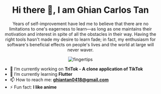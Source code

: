 <h1 align="center">Hi there 👋, I am Ghian Carlos Tan</h1>
<p align="center">Years of self-improvement have led me to believe that there are no limitations to one's eagerness to learn—as long as one maintains their motivation and interest in spite of all the obstacles in their way. Having the right tools hasn't made my desire to learn fade; in fact, my enthusiasm for software's beneficial effects on people's lives and the world at large will never waver.</p>


<p align="center"><img src="https://komarev.com/ghpvc/?username=Fingertips18&style=for-the-badge&color=green" alt="fingertips" /></p>

- 🔭 I’m currently working on **TriTok - A clone application of TikTok**
- 🌱 I’m currently learning **Flutter**
- 📫 How to reach me: **ghiantan0418@gmail.com**
- ⚡ Fun fact: **I like anime**
